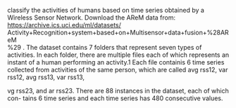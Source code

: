 classify the activities of humans based on time series obtained by a Wireless
Sensor Network.
Download the AReM data from: https://archive.ics.uci.edu/ml/datasets/
Activity+Recognition+system+based+on+Multisensor+data+fusion+\%28AReM\
%29 . The dataset contains 7 folders that represent seven types of activities. In
each folder, there are multiple files each of which represents an instant of a human
performing an activity.1 Each file containis 6 time series collected from activities
of the same person, which are called avg rss12, var rss12, avg rss13, var rss13,

vg rss23, and ar rss23. There are 88 instances in the dataset, each of which con-
tains 6 time series and each time series has 480 consecutive values.